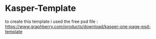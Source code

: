# Kasper-Template


to create this template i used the free psd file : https://www.graphberry.com/products/download/kasper-one-page-psd-template

